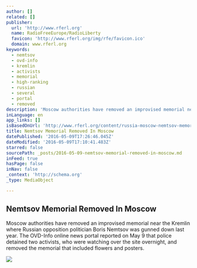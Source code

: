 ```yaml
---
author: []
related: []
publisher:
  url: 'http://www.rferl.org'
  name: RadioFreeEurope/RadioLiberty
  favicon: 'http://www.rferl.org/img/rfe/favicon.ico'
  domain: www.rferl.org
keywords:
  - nemtsov
  - ovd-info
  - kremlin
  - activists
  - memorial
  - high-ranking
  - russian
  - several
  - portal
  - removed
description: 'Moscow authorities have removed an improvised memorial near the Kremlin where Russian opposition politician Boris Nemtsov was gunned down last year. The OVD-Info online news portal reported on May 9 that police detained two activists, who were watching over the site overnight, and removed the memorial that included flowers and posters.'
inLanguage: en
app_links: []
isBasedOnUrl: 'http://www.rferl.org/content/russia-moscow-nemtsov-memorial-removed/27724003.html'
title: Nemtsov Memorial Removed In Moscow
datePublished: '2016-05-09T17:26:46.045Z'
dateModified: '2016-05-09T17:10:41.483Z'
starred: false
sourcePath: _posts/2016-05-09-nemtsov-memorial-removed-in-moscow.md
inFeed: true
hasPage: false
inNav: false
_context: 'http://schema.org'
_type: MediaObject

---
```

<article style=""><h1>Nemtsov Memorial Removed In Moscow</h1><p>Moscow authorities have removed an improvised memorial near the Kremlin where Russian opposition politician Boris Nemtsov was gunned down last year. The OVD-Info online news portal reported on May 9 that police detained two activists, who were watching over the site overnight, and removed the memorial that included flowers and posters.</p><img src="http://gdb.rferl.org/96ABF2B2-FBE5-479E-9F69-98798D0EC3A2_cx0_cy10_cw0_mw1024_mh1024_s.jpg" /></article>